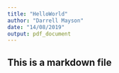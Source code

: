 ```yaml
---
title: "HelloWorld"
author: "Darrell Mayson"
date: "14/08/2019"
output: pdf_document
---
```


## This is a markdown file